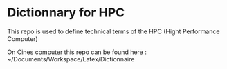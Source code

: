 # Dictionnary for HPC

This repo is used to define technical terms of the HPC (Hight Performance Computer)

On Cines computer this repo can be found here : ~/Documents/Workspace/Latex/Dictionnaire

